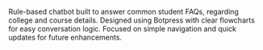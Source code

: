 Rule-based chatbot built to answer common student FAQs, regarding college and course details.
Designed using Botpress with clear flowcharts for easy conversation logic.
Focused on simple navigation and quick updates for future enhancements.

